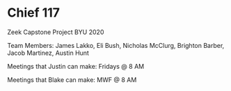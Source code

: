 # Chief 117
Zeek Capstone Project BYU 2020

Team Members: James Lakko, Eli Bush, Nicholas McClurg, Brighton Barber, Jacob Martinez, Austin Hunt

Meetings that Justin can make: Fridays @ 8 AM

Meetings that Blake can make: MWF @ 8 AM
